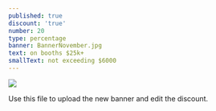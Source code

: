 ```yaml
---
published: true
discount: 'true'
number: 20
type: percentage
banner: BannerNovember.jpg
text: on booths $25k+
smallText: not exceeding $6000
---
```

![]({{site.baseurl}}/C:\Users\Nemanja\Desktop\MTS\MTS_BlackFriday_Final\Banners\50banner.png)



Use this file to upload the new banner and edit the discount.
